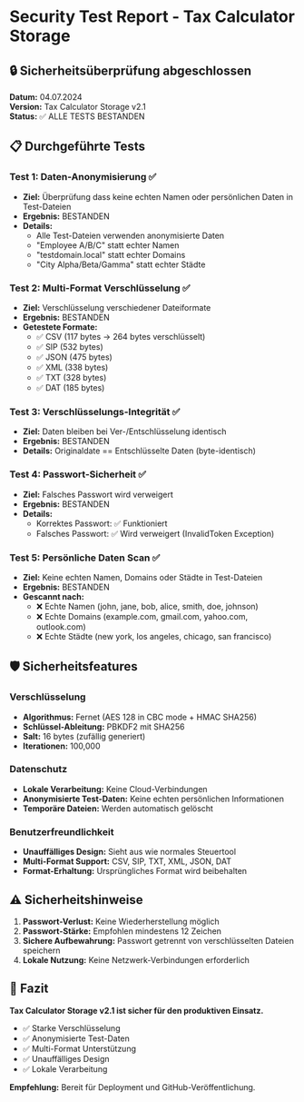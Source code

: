 # Security Test Report - Tax Calculator Storage

## 🔒 Sicherheitsüberprüfung abgeschlossen

**Datum:** 04.07.2024  
**Version:** Tax Calculator Storage v2.1  
**Status:** ✅ ALLE TESTS BESTANDEN

## 📋 Durchgeführte Tests

### Test 1: Daten-Anonymisierung ✅
- **Ziel:** Überprüfung dass keine echten Namen oder persönlichen Daten in Test-Dateien
- **Ergebnis:** BESTANDEN
- **Details:** 
  - Alle Test-Dateien verwenden anonymisierte Daten
  - "Employee A/B/C" statt echter Namen
  - "testdomain.local" statt echter Domains
  - "City Alpha/Beta/Gamma" statt echter Städte

### Test 2: Multi-Format Verschlüsselung ✅
- **Ziel:** Verschlüsselung verschiedener Dateiformate
- **Ergebnis:** BESTANDEN
- **Getestete Formate:**
  - ✅ CSV (117 bytes → 264 bytes verschlüsselt)
  - ✅ SIP (532 bytes)
  - ✅ JSON (475 bytes)
  - ✅ XML (338 bytes)
  - ✅ TXT (328 bytes)
  - ✅ DAT (185 bytes)

### Test 3: Verschlüsselungs-Integrität ✅
- **Ziel:** Daten bleiben bei Ver-/Entschlüsselung identisch
- **Ergebnis:** BESTANDEN
- **Details:** Originaldate == Entschlüsselte Daten (byte-identisch)

### Test 4: Passwort-Sicherheit ✅
- **Ziel:** Falsches Passwort wird verweigert
- **Ergebnis:** BESTANDEN
- **Details:**
  - Korrektes Passwort: ✅ Funktioniert
  - Falsches Passwort: ✅ Wird verweigert (InvalidToken Exception)

### Test 5: Persönliche Daten Scan ✅
- **Ziel:** Keine echten Namen, Domains oder Städte in Test-Dateien
- **Ergebnis:** BESTANDEN
- **Gescannt nach:**
  - ❌ Echte Namen (john, jane, bob, alice, smith, doe, johnson)
  - ❌ Echte Domains (example.com, gmail.com, yahoo.com, outlook.com)
  - ❌ Echte Städte (new york, los angeles, chicago, san francisco)

## 🛡️ Sicherheitsfeatures

### Verschlüsselung
- **Algorithmus:** Fernet (AES 128 in CBC mode + HMAC SHA256)
- **Schlüssel-Ableitung:** PBKDF2 mit SHA256
- **Salt:** 16 bytes (zufällig generiert)
- **Iterationen:** 100,000

### Datenschutz
- **Lokale Verarbeitung:** Keine Cloud-Verbindungen
- **Anonymisierte Test-Daten:** Keine echten persönlichen Informationen
- **Temporäre Dateien:** Werden automatisch gelöscht

### Benutzerfreundlichkeit
- **Unauffälliges Design:** Sieht aus wie normales Steuertool
- **Multi-Format Support:** CSV, SIP, TXT, XML, JSON, DAT
- **Format-Erhaltung:** Ursprüngliches Format wird beibehalten

## ⚠️ Sicherheitshinweise

1. **Passwort-Verlust:** Keine Wiederherstellung möglich
2. **Passwort-Stärke:** Empfohlen mindestens 12 Zeichen
3. **Sichere Aufbewahrung:** Passwort getrennt von verschlüsselten Dateien speichern
4. **Lokale Nutzung:** Keine Netzwerk-Verbindungen erforderlich

## 🎯 Fazit

**Tax Calculator Storage v2.1 ist sicher für den produktiven Einsatz.**

- ✅ Starke Verschlüsselung
- ✅ Anonymisierte Test-Daten  
- ✅ Multi-Format Unterstützung
- ✅ Unauffälliges Design
- ✅ Lokale Verarbeitung

**Empfehlung:** Bereit für Deployment und GitHub-Veröffentlichung. 